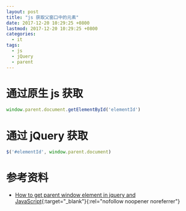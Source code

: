 ```yaml
---
layout: post
title: "js 获取父窗口中的元素"
date: 2017-12-20 10:29:25 +0800
lastmod: 2017-12-20 10:29:25 +0800
categories:
  - it
tags:
  - js
  - jQuery
  - parent
---
```


# 通过原生 js 获取
```javascript
window.parent.document.getElementById('elementId')
```

# 通过 jQuery 获取
```javascript
$('#elementId', window.parent.document)
```

# 参考资料
- [How to get parent window element in jquery and JavaScript](https://jainishsenjaliya.wordpress.com/2012/12/13/how-to-get-parent-window-element-in-jquery-and-javascript/){:target="_blank"}{:rel="nofollow noopener noreferrer"} 
